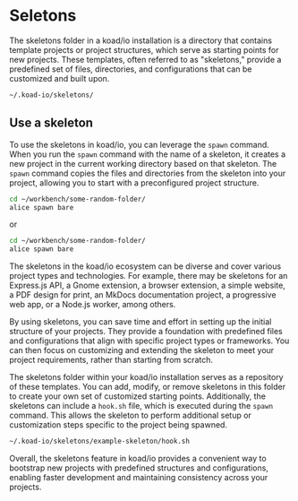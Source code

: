 # Seletons

The skeletons folder in a koad/io installation is a directory that contains template projects or project structures, which serve as starting points for new projects. These templates, often referred to as "skeletons," provide a predefined set of files, directories, and configurations that can be customized and built upon.

```bash
~/.koad-io/skeletons/
```


## Use a skeleton

To use the skeletons in koad/io, you can leverage the `spawn` command. When you run the `spawn` command with the name of a skeleton, it creates a new project in the current working directory based on that skeleton. The `spawn` command copies the files and directories from the skeleton into your project, allowing you to start with a preconfigured project structure.

```bash
cd ~/workbench/some-random-folder/
alice spawn bare
```

or

```bash
cd ~/workbench/some-random-folder/
alice spawn bare
```


The skeletons in the koad/io ecosystem can be diverse and cover various project types and technologies. For example, there may be skeletons for an Express.js API, a Gnome extension, a browser extension, a simple website, a PDF design for print, an MkDocs documentation project, a progressive web app, or a Node.js worker, among others.

By using skeletons, you can save time and effort in setting up the initial structure of your projects. They provide a foundation with predefined files and configurations that align with specific project types or frameworks. You can then focus on customizing and extending the skeleton to meet your project requirements, rather than starting from scratch.

The skeletons folder within your koad/io installation serves as a repository of these templates. You can add, modify, or remove skeletons in this folder to create your own set of customized starting points. Additionally, the skeletons can include a `hook.sh` file, which is executed during the `spawn` command. This allows the skeleton to perform additional setup or customization steps specific to the project being spawned.

```bash
~/.koad-io/skeletons/example-skeleton/hook.sh
```

Overall, the skeletons feature in koad/io provides a convenient way to bootstrap new projects with predefined structures and configurations, enabling faster development and maintaining consistency across your projects.

